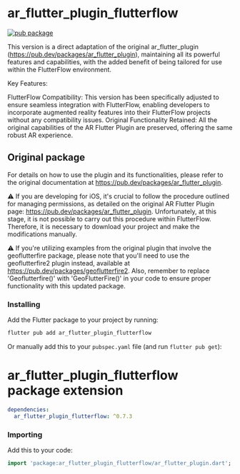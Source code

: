 # ar_flutter_plugin_flutterflow
[![pub package](https://img.shields.io/pub/v/ar_flutter_plugin_flutterflow.svg)](https://pub.dev/packages/ar_flutter_plugin_flutterflow)



This version is a direct adaptation of the original ar_flutter_plugin (https://pub.dev/packages/ar_flutter_plugin), maintaining all its powerful features and capabilities, with the added benefit of being tailored for use within the FlutterFlow environment.

Key Features:

FlutterFlow Compatibility: This version has been specifically adjusted to ensure seamless integration with FlutterFlow, enabling developers to incorporate augmented reality features into their FlutterFlow projects without any compatibility issues.
Original Functionality Retained: All the original capabilities of the AR Flutter Plugin are preserved, offering the same robust AR experience.



## Original package

For details on how to use the plugin and its functionalities, please refer to the original documentation at https://pub.dev/packages/ar_flutter_plugin.

⚠️ If you are developing for iOS, it's crucial to follow the procedure outlined for managing permissions, as detailed on the original AR Flutter Plugin page: https://pub.dev/packages/ar_flutter_plugin.
Unfortunately, at this stage, it is not possible to carry out this procedure within FlutterFlow. Therefore, it is necessary to download your project and make the modifications manually.

⚠️ If you're utilizing examples from the original plugin that involve the geoflutterfire package, please note that you'll need to use the geoflutterfire2 plugin instead, available at https://pub.dev/packages/geoflutterfire2.
Also, remember to replace 'Geoflutterfire()' with 'GeoFlutterFire()' in your code to ensure proper functionality with this updated package.



### Installing

Add the Flutter package to your project by running:

```bash
flutter pub add ar_flutter_plugin_flutterflow
```

Or manually add this to your `pubspec.yaml` file (and run `flutter pub get`):
# ar_flutter_plugin_flutterflow package extension

```yaml
dependencies:
  ar_flutter_plugin_flutterflow: ^0.7.3
```

### Importing

Add this to your code:

```dart
import 'package:ar_flutter_plugin_flutterflow/ar_flutter_plugin.dart';
```